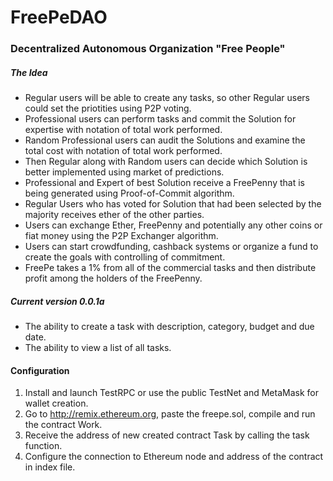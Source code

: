# FreePeDAO
### Decentralized Autonomous Organization "Free People"


##### The Idea
- Regular users will be able to create any tasks, so other Regular users could set the priotities using P2P voting. 
- Professional users can perform tasks and commit the Solution for expertise with notation of total work performed. 
- Random Professional users can audit the Solutions and examine the total cost with notation of total work performed. 
- Then Regular along with Random users can decide which Solution is better implemented using market of predictions. 
- Professional and Expert of best Solution receive a FreePenny that is being generated using Proof-of-Commit algorithm.
- Regular Users who has voted for Solution that had been selected by the majority receives ether of the other parties.
- Users can exchange Ether, FreePenny and potentially any other coins or fiat money using the P2P Exchanger algorithm.
- Users can start crowdfunding, cashback systems or organize a fund to create the goals with controlling of commitment.
- FreePe takes a 1% from all of the commercial tasks and then distribute profit among the holders of the FreePenny.

##### Current version 0.0.1a
- The ability to create a task with description, category, budget and due date.
- The ability to view a list of all tasks.

#### Configuration
1. Install and launch TestRPC or use the public TestNet and MetaMask for wallet creation.
2. Go to http://remix.ethereum.org, paste the freepe.sol, compile and run the contract Work.
3. Receive the address of new created contract Task by calling the task function.
4. Configure the connection to Ethereum node and address of the contract in index file.
